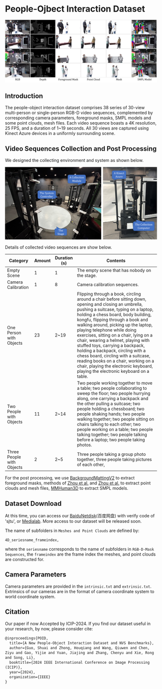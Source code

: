 # People-Ojbect Interaction Dataset

![](https://github.com/sjtu-medialab/People-Ojbect-Interaction-Dataset/blob/main/frames.png)

## Introduction

The people-object interaction dataset comprises 38 series of 30-view multi-person or single-person RGB-D video sequences, complemented by corresponding camera parameters, foreground masks, SMPL models and some point clouds, mesh files.
Each video sequence boasts a 4K resolution, 25 FPS, and a duration of 1~19 seconds.
All 30 views are captured using Kinect Azure devices in a uniformly surrounding scene.

## Video Sequences Collection and Post Processing

We designed the collecting environment and system as shown below. 

![](https://github.com/sjtu-medialab/People-Ojbect-Interaction-Dataset/blob/main/system.png)

Details of collected video sequences are show below.

| Category                  | Amount | Duration (s) | Contents                                                                                           |
|---------------------------|--------|--------------|----------------------------------------------------------------------------------------------------|
| Empty Scene               | 1      | 1            | The empty scene that has nobody on the stage.                                                      |
| Camera Calibration        | 1      | 8            | Camera calibration sequences.                                                                      |
| One Person with Objects   | 23     | 2~19         | Flipping through a book, circling around a chair before sitting down, opening and closing an umbrella, pushing a suitcase, typing on a laptop, holding a chess board, body building, kongfu, flipping through a book and walking around, picking up the laptop, playing telephone while doing exercises, sitting on a chair, lying on a chair, wearing a helmet, playing with stuffed toys, carrying a backpack, holding a backpack, circling with a chess board, circling with a suitcase, reading books on a chair, working on a chair, playing the electronic keyboard, playing the electronic keyboard on a table. |
| Two People with Objects   | 11     | 2~14         | Two people working together to move a table; two people collaborating to sweep the floor; two people hurrying along, one carrying a backpack and the other pulling a suitcase; two people holding a chessboard; two people shaking hands; two people walking together; two people sitting on chairs talking to each other; two people working on a table; two people talking together; two people talking before a laptop; two people taking photos. |
| Three People with Objects | 2      | 2~5          | Three people taking a group photo together, three people taking pictures of each other,              |


For the post processing, we use [BackgroundMattingV2](https://github.com/PeterL1n/BackgroundMattingV2) to extract foreground masks, methods of [Zhou et al.](https://ieeexplore.ieee.org/abstract/document/10008839/) and [Zhou et al.](https://www.ibc.org/download?ac=18719) to extract point clouds and mesh files, [MMHuman3D](https://github.com/open-mmlab/mmhuman3d) to extract SMPL models.

## Dataset Download

At this time, you can access our [BaiduNetdisk](https://pan.baidu.com/s/11T6I3Mw7axq0qwiPNz43Zw?pwd=sjtu )(百度网盘) with verify code of 'sjtu', or [Medialab](https://medialab.sjtu.edu.cn/post/people-ojbect-interaction-dataset/).
More access to our dataset will be released soon.

The name of subfolders in `Meshes and Point Clouds` are defined by:
```
4D_seriesname_frameindex,
```
where the `seriesname` corresponds to the name of subfolders in `RGB-D-Mask Sequences`, the `frameindex` are the frame index the meshes, and point clouds are constructed for.

## Camera Parameters

Camera parameters are provided in the `intrinsic.txt` and `extrinsic.txt`.
Extrinsics of our cameras are in the format of camera coordinate system to world coordinate system.

## Citation

Our paper if now Accepted by ICIP-2024.
If you find our dataset useful in your research, by now, please consider cite:

```
@inproceedings{POID,
  title={A New People-Object Interaction Dataset and NVS Benchmarks},
  author={Guo, Shuai and Zhong, Houqiang and Wang, Qiuwen and Chen, Ziyu and Gao, Yijie and Yuan, Jiajing and Zhang, Chenyu and Xie, Rong and Song, Li},
  booktitle={2024 IEEE International Conference on Image Processing (ICIP)},
  year={2024},
  organization={IEEE}
}
```
